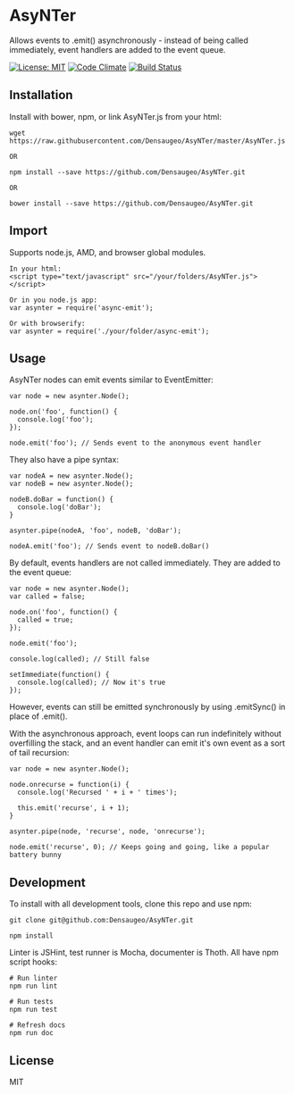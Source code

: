 # AsyNTer

Allows events to .emit() asynchronously - instead of being called immediately, event handlers are added to the event queue.

[![License: MIT](https://img.shields.io/badge/license-MIT-blue.svg)](https://opensource.org/licenses/MIT)
[![Code Climate](https://codeclimate.com/github/Densaugeo/AsyNTer/badges/gpa.svg)](https://codeclimate.com/github/Densaugeo/AsyNTer)
[![Build Status](https://travis-ci.com/Densaugeo/AsyNTer.svg?branch=master)](https://travis-ci.com/github/Densaugeo/AsyNTer)

## Installation

Install with bower, npm, or link AsyNTer.js from your html:

~~~
wget https://raw.githubusercontent.com/Densaugeo/AsyNTer/master/AsyNTer.js

OR

npm install --save https://github.com/Densaugeo/AsyNTer.git

OR

bower install --save https://github.com/Densaugeo/AsyNTer.git
~~~

## Import

Supports node.js, AMD, and browser global modules.

~~~
In your html:
<script type="text/javascript" src="/your/folders/AsyNTer.js"></script>

Or in you node.js app:
var asynter = require('async-emit');

Or with browserify:
var asynter = require('./your/folder/async-emit');
~~~

## Usage

AsyNTer nodes can emit events similar to EventEmitter:

~~~
var node = new asynter.Node();

node.on('foo', function() {
  console.log('foo');
});

node.emit('foo'); // Sends event to the anonymous event handler
~~~

They also have a pipe syntax:

~~~
var nodeA = new asynter.Node();
var nodeB = new asynter.Node();

nodeB.doBar = function() {
  console.log('doBar');
}

asynter.pipe(nodeA, 'foo', nodeB, 'doBar');

nodeA.emit('foo'); // Sends event to nodeB.doBar()
~~~

By default, events handlers are not called immediately. They are added to the event queue:

~~~
var node = new asynter.Node();
var called = false;

node.on('foo', function() {
  called = true;
});

node.emit('foo');

console.log(called); // Still false

setImmediate(function() {
  console.log(called); // Now it's true
});
~~~

However, events can still be emitted synchronously by using .emitSync() in place of .emit().

With the asynchronous approach, event loops can run indefinitely without overfilling the stack, and an event handler can emit it's own event as a sort of tail recursion:

~~~
var node = new asynter.Node();

node.onrecurse = function(i) {
  console.log('Recursed ' + i + ' times');
  
  this.emit('recurse', i + 1);
}

asynter.pipe(node, 'recurse', node, 'onrecurse');

node.emit('recurse', 0); // Keeps going and going, like a popular battery bunny
~~~

## Development

To install with all development tools, clone this repo and use npm:

~~~
git clone git@github.com:Densaugeo/AsyNTer.git

npm install
~~~

Linter is JSHint, test runner is Mocha, documenter is Thoth. All have npm script hooks:

~~~
# Run linter
npm run lint

# Run tests
npm run test

# Refresh docs
npm run doc
~~~

## License

MIT
